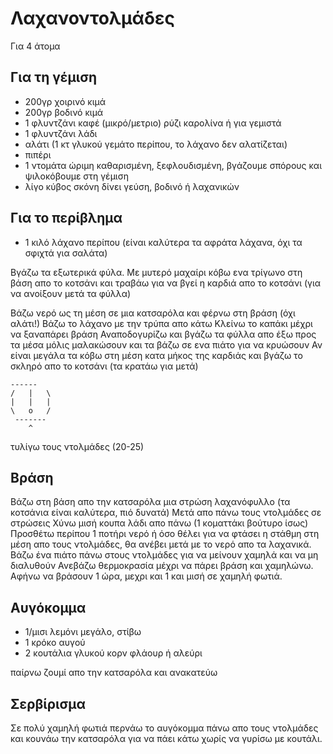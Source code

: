# Λαχανοντολμάδες

Για 4 άτομα

## Για τη γέμιση

- 200γρ χοιρινό κιμά
- 200γρ βοδινό κιμά
- 1 φλυντζάνι καφέ (μικρό/μετριο) ρύζι καρολίνα ή για γεμιστά
- 1 φλυντζάνι λάδι
- αλάτι (1 κτ γλυκού γεμάτο περίπου, το λάχανο δεν αλατίζεται)
- πιπέρι
- 1 ντομάτα ώριμη καθαρισμένη, ξεφλουδισμένη, βγάζουμε σπόρους και ψιλοκόβουμε στη γέμιση
- λίγο κύβος σκόνη δίνει γεύση, βοδινό ή λαχανικών

## Για το περίβλημα

- 1 κιλό λάχανο περίπου (είναι καλύτερα τα αφράτα λάχανα, όχι τα σφιχτά για σαλάτα)

Βγάζω τα εξωτερικά φύλα. 
Με μυτερό μαχαίρι κόβω ενα τρίγωνο στη βάση απο το κοτσάνι και τραβάω για να βγεί η καρδιά απο το κοτσάνι
(για να ανοίξουν μετά τα φύλλα)

Βάζω νερό ως τη μέση σε μια κατσαρόλα και φέρνω στη βράση (όχι αλάτι!)
Βάζω το λάχανο με την τρύπα απο κάτω
Κλείνω το καπάκι μέχρι να ξαναπάρει βράση
Αναποδογυρίζω και βγάζω τα φύλλα απο έξω προς τα μέσα μόλις μαλακώσουν
και τα βάζω σε ενα πιάτο για να κρυώσουν
Αν είναι μεγάλα τα κόβω στη μέση κατα μήκος της καρδιάς και βγάζω το σκληρό απο το κοτσάνι (τα κρατάω για μετά)

```
------
/   |   \
|   |   |
\   ο   /
 -------
    ^
```
τυλίγω τους ντολμάδες (20-25)

## Βράση

Βάζω στη βάση απο την κατσαρόλα μια στρώση λαχανόφυλλο (τα κοτσάνια είναι καλύτερα, πιό δυνατά)
Μετά απο πάνω τους ντολμάδες σε στρώσεις
Χύνω μισή κουπα λάδι απο πάνω (1 κοματτάκι βούτυρο ίσως)
Προσθέτω περίπου 1 ποτήρι νερό ή όσο θέλει για να φτάσει η στάθμη στη μέση απο τους ντολμάδες, θα ανέβει μετά με το νερό απο τα λαχανικά.
Βάζω ένα πιάτο πάνω στους ντολμάδες για να μείνουν χαμηλά και να μη διαλυθούν
Ανεβάζω θερμοκρασία μέχρι να πάρει βράση και χαμηλώνω. Αφήνω να βράσουν 1 ώρα, μεχρι και 1 και μισή σε χαμηλή φωτιά.

## Αυγόκομμα

- 1/μισι λεμόνι μεγάλο, στίβω
- 1 κρόκο αυγού
- 2 κουτάλια γλυκού κορν φλάουρ ή αλεύρι

παίρνω ζουμί απο την κατσαρόλα και ανακατεύω

## Σερβίρισμα 

Σε πολύ χαμηλή φωτιά περνάω το αυγόκομμα πάνω απο τους ντολμάδες και κουνάω την κατσαρόλα για να πάει κάτω χωρίς να γυρίσω με κουτάλι.

